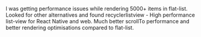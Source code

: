 I was getting performance issues while rendering 5000+ items in flat-list. Looked for other alternatives and found recyclerlistview - High performance list-view for React Native and web. Much better scrollTo performance and better rendering optimisations compared to flat-list.